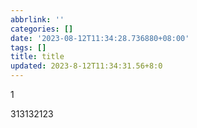 ```yaml
---
abbrlink: ''
categories: []
date: '2023-08-12T11:34:28.736880+08:00'
tags: []
title: title
updated: 2023-8-12T11:34:31.56+8:0
---
```

1


313132123
